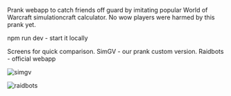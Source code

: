 Prank webapp to catch friends off guard by imitating popular World of Warcraft simulationcraft calculator.
No wow players were harmed by this prank yet.

npm run dev - start it locally

Screens for quick comparison.
SimGV - our prank custom version.
Raidbots - official webapp

![simgv](https://github.com/user-attachments/assets/5c470904-5565-459b-9b38-fdcfa156a36f)


![raidbots](https://github.com/user-attachments/assets/584092e0-91e2-4bd2-b864-2dca021e8c99)
